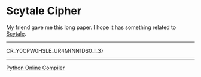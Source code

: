 # Scytale Cipher

My friend gave me this long paper. I hope it has something related to [Scytale](https://en.wikipedia.org/wiki/Scytale).
___
CR_Y0CPW0HSLE_UR4M{NN1DS0_!_3}
___
[Python Online Compiler](https://www.programiz.com/python-programming/online-compiler/)
